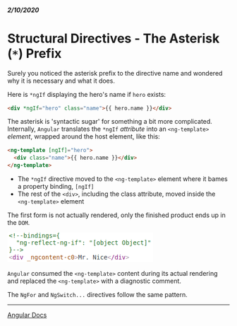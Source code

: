 ##### 2/10/2020
# Structural Directives - The Asterisk (`*`) Prefix
Surely you noticed the asterisk prefix to the directive name and wondered why it is necessary and what it does.

Here is `*ngIf` displaying the hero's name if `hero` exists:

```html
<div *ngIf="hero" class="name">{{ hero.name }}</div>
```

The asterisk is 'syntactic sugar' for something a bit more complicated.  Internally, `Angular` translates the `*ngIf` _attribute_ into an `<ng-template>` _element_, wrapped around the host element, like this:

```html
<ng-template [ngIf]="hero">
  <div class="name">{{ hero.name }}</div>
</ng-template>
```

  * The `*ngIf` directive moved to the `<ng-template>` element where it bames a property binding, `[ngIf]`
  * The rest of the `<div>`, including the class attribute, moved inside the `<ng-template>` element

The first form is not actually rendered, only the finished product ends up in the `DOM`.

![`ngIf` As Property Binding Inside `<ng-template>`](../../../Assets/ngIfInsideNgTemplate.png)

`Angular` consumed the `<ng-template>` content during its actual rendering and replaced the `<ng-template>` with a diagnostic comment.

The `NgFor` and `NgSwitch...` directives follow the same pattern.

---

[Angular Docs](https://angular.io/guide/structural-directives#the-asterisk--prefix)